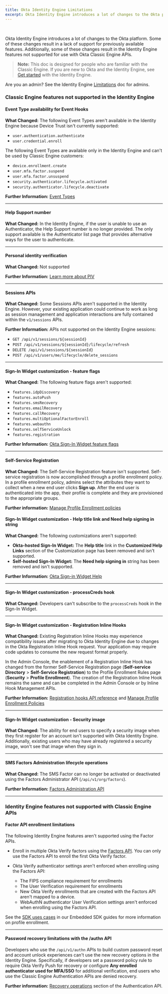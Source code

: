```yaml
---
title: Okta Identity Engine Limitations
excerpt: Okta Identity Engine introduces a lot of changes to the Okta platform. Some of these changes result in a lack of support for previously available features.
---
```


<ApiLifecycle access="ie" /><br>
<ApiLifecycle access="Limited GA" />

Okta Identity Engine introduces a lot of changes to the Okta platform. Some of these changes result in a lack of support for previously available features. Additionally, some of these changes result in the Identity Engine features not supported for use with Okta Classic Engine APIs.

> **Note:** This doc is designed for people who are familiar with the Classic Engine. If you are new to Okta and the Identity Engine, see [Get started](https://help.okta.com/en/oie/okta_help_CSH.htm#ext-get-started-oie) with the Identity Engine.

Are you an admin? See the Identity Engine [Limitations](https://help.okta.com/en/oie/okta_help_CSH.htm#ext-oie-limitations) doc for admins.

### Classic Engine features not supported in the Identity Engine

#### Event Type availability for Event Hooks

**What Changed:** The following Event Types aren't available in the Identity Engine because Device Trust isn't currently supported:

* `user.authentication.authenticate`
* `user.credential.enroll`

The following Event Types are available only in the Identity Engine and can't be used by Classic Engine customers:

* `device.enrollment.create`
* `user.mfa.factor.suspend`
* `user.mfa.factor.unsuspend`
* `security.authenticator.lifecycle.activated`
* `security.authenticator.lifecycle.deactivate`

**Further Information:** [Event Types](/docs/reference/api/event-types/)

***

#### Help Support number

**What Changed:** In the Identity Engine, if the user is unable to use an Authenticator, the Help Support number is no longer provided. The only support available is the Authenticator list page that provides alternative ways for the user to authenticate.

***

#### Personal identity verification

**What Changed:** Not supported

**Further Information:** [Learn more about PIV](https://help.okta.com/en/prod/Content/Topics/Security/idp-smart-card-workflow.htm)

***

#### Sessions APIs

**What Changed:** Some Sessions APIs aren't supported in the Identity Engine. However, your existing application could continue to work as long as session management and application interactions are fully contained within the `v1/sessions` APIs.

**Further Information:** APIs not supported on the Identity Engine sessions:

* `GET /api/v1/sessions/${sessionId}`
* `POST /api/v1/sessions/${sessionId}/lifecycle/refresh`
* `DELETE /api/v1/sessions/${sessionId}`
* `POST /api/v1/users/me/lifecycle/delete_sessions`

***

#### Sign-In Widget customization - feature flags

**What Changed:** The following feature flags aren't supported:

* `features.idpDiscovery`
* `features.autoPush`
* `features.smsRecovery`
* `features.emailRecovery`
* `features.callRecovery`
* `features.multiOptionalFactorEnroll`
* `features.webauthn`
* `features.selfServiceUnlock`
* `features.registration`

**Further Information:** [Okta Sign-In Widget feature flags](https://github.com/okta/okta-signin-widget#feature-flags)

***

#### Self-Service Registration

**What Changed:** The Self-Service Registration feature isn't supported. Self-service registration is now accomplished through a profile enrollment policy. In a profile enrollment policy, admins select the attributes they want to collect when a new end user clicks **Sign up**. After the end user is authenticated into the app, their profile is complete and they are provisioned to the appropriate groups.

**Further information:** [Manage Profile Enrollment policies](https://help.okta.com/en/oie/okta_help_CSH.htm#ext-create-profile-enrollment)

#### Sign-In Widget customization - Help title link and Need help signing in string

**What Changed:** The following customizations aren't supported:

* **Okta-hosted Sign-In Widget:** The **Help title** link in the **Customized Help Links** section of the Customization page has been removed and isn't supported.
* **Self-hosted Sign-In Widget:** The **Need help signing in** string has been removed and isn't supported.

**Further Information:** [Okta Sign-in Widget Help](https://github.com/okta/okta-signin-widget/#help-links)

***

#### Sign-In Widget customization - processCreds hook

**What Changed:** Developers can't subscribe to the `processCreds` hook in the Sign-In Widget.

***

#### Sign-In Widget customization - Registration Inline Hooks

**What Changed:** Existing Registration Inline Hooks may experience compatibility issues after migrating to Okta Identity Engine due to changes in the Okta Registration Inline Hook request. Your application may require code updates to consume the new request format properly.

In the Admin Console, the enablement of a Registration Inline Hook has changed from the former Self-Service Registration page (**Self-service Directory** > **Self-Service Registration**) to the Profile Enrollment Rules page (**Security** > **Profile Enrollment**). The creation of the Registration Inline Hook remains the same and can be completed in the Admin Console or by Inline Hook Management APIs.

**Further Information:** [Registration hooks API reference](/docs/reference/registration-hook/) and [Manage Profile Enrollment Policies](https://help.okta.com/oie/en-us/Content/Topics/identity-engine/policies/create-profile-enrollment-policy-sr.htm?Highlight=registration%20hook)

***

#### Sign-In Widget customization - Security image

**What Changed:** The ability for end users to specify a security image when they first register for an account isn't supported with Okta Identity Engine. Additionally, existing users who may have already registered a security image, won't see that image when they sign in.

***

#### SMS Factors Administration lifecycle operations

**What Changed:** The SMS Factor can no longer be activated or deactivated using the Factors Administrator API (`/api/v1/org/factors`).

**Further Information:** [Factors Administration API](https://developer.okta.com/docs/reference/api/factor-admin)

***

### Identity Engine features not supported with Classic Engine APIs

#### Factor API enrollment limitations

The following Identity Engine features aren't supported using the Factor APIs.

* Enroll in multiple Okta Verify factors using the [Factors API](/docs/reference/api/factors/#enroll-okta-verify-totp-factor). You can only use the Factors API to enroll the first Okta Verify factor.
* Okta Verify authenticator settings aren't enforced when enrolling using the Factors API:

  * The FIPS compliance requirement for enrollments
  * The User Verification requirement for enrollments
  * New Okta Verify enrollments that are created with the Factors API aren't mapped to a device.
  * WebAuthN authenticator User Verification settings aren't enforced when enrolling using the Factors API.

See the [SDK uses cases](/docs/guides/oie-embedded-sdk-use-cases/-/oie-embedded-sdk-use-case-overview/) in our Embedded SDK guides for more information on profile enrollment.

***

#### Password recovery limitations with the /authn API

Developers who use the `/api/v1/authn` APIs to build custom password reset and account unlock experiences can't use the new recovery options in the Identity Engine. Specifically, if developers set a password policy rule to require Okta Verify Push for recovery or configure **Any enrolled authenticator used for MFA/SSO** for additional verification, end users who use the Classic Engine Authentication APIs are denied recovery.

**Further information:** [Recovery operations](https://developer.okta.com/docs/reference/api/authn/#recovery-operations) section of the Authentication API.
